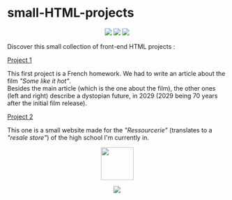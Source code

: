 # small-HTML-projects

<p align="center">
  <img src="https://ziadoua.github.io/m3-Markdown-Badges/badges/CSS/css2.svg">
  <img src="https://ziadoua.github.io/m3-Markdown-Badges/badges/HTML/html2.svg">
  <img src="https://ziadoua.github.io/m3-Markdown-Badges/badges/Javascript/javascript2.svg">
</p>

Discover this small collection of front-end HTML projects :

<a href="https://ziadoua.github.io/small-HTML-projects/articleFrançais/page.html">Project 1</a>
<p>This first project is a French homework. We had to write an article about the film <i>"Some like it hot"</i>.<br>Besides the main article (which is the one about the film), the other ones (left and right) describe a dystopian future, in 2029 (2029 being 70 years after the initial film release).</p>

<a href="https://ziadoua.github.io/small-HTML-projects/ressourcerie/page.html">Project 2</a>
<p>This one is a small website made for the <i>"Ressourcerie"</i> (translates to a <i>"resale store"</i>) of the high school I'm currently in.</p>

<p align="center">
  <a href="https://github.com/ziadOUA">
    <img align="center" height="75px" src="https://pictshare.net/4jwzdi.png">
  </a>
</p>
<p align="center">
  <img src="https://ziadoua.github.io/m3-Markdown-Badges/badges/LicenceMIT/licencemit2.svg">
</p>
